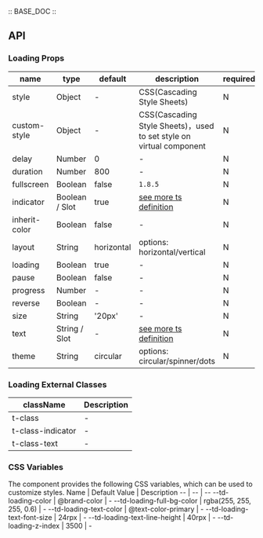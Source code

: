 :: BASE_DOC ::

## API

### Loading Props

name | type | default | description | required
-- | -- | -- | -- | --
style | Object | - | CSS(Cascading Style Sheets) | N
custom-style | Object | - | CSS(Cascading Style Sheets)，used to set style on virtual component | N
delay | Number | 0 | \- | N
duration | Number | 800 | \- | N
fullscreen | Boolean | false | `1.8.5` | N
indicator | Boolean / Slot | true | [see more ts definition](https://github.com/Tencent/tdesign-miniprogram/blob/develop/src/common/common.ts) | N
inherit-color | Boolean | false | \- | N
layout | String | horizontal | options: horizontal/vertical | N
loading | Boolean | true | \- | N
pause | Boolean | false | \- | N
progress | Number | - | \- | N
reverse | Boolean | - | \- | N
size | String | '20px' | \- | N
text | String / Slot | - | [see more ts definition](https://github.com/Tencent/tdesign-miniprogram/blob/develop/src/common/common.ts) | N
theme | String | circular | options: circular/spinner/dots | N

### Loading External Classes

className | Description
-- | --
t-class | \-
t-class-indicator | \-
t-class-text | \-

### CSS Variables

The component provides the following CSS variables, which can be used to customize styles.
Name | Default Value | Description 
-- | -- | --
--td-loading-color | @brand-color | - 
--td-loading-full-bg-color | rgba(255, 255, 255, 0.6) | - 
--td-loading-text-color | @text-color-primary | - 
--td-loading-text-font-size | 24rpx | - 
--td-loading-text-line-height | 40rpx | - 
--td-loading-z-index | 3500 | - 
